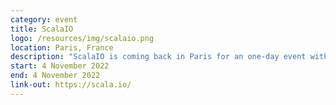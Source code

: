 ```yaml
---
category: event
title: ScalaIO
logo: /resources/img/scalaio.png
location: Paris, France
description: "ScalaIO is coming back in Paris for an one-day event with great talks! ScalaIO is a conference for beginner to advanced Scala and FP users in France."
start: 4 November 2022
end: 4 November 2022
link-out: https://scala.io/
---
```

